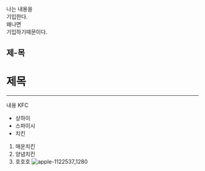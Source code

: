 나는 내용을</br>
기입한다.</br>
왜나면</br>
기입하기때문이다.</br>
## 제-목
# 제목
---
내용 KFC
* 상하이
* 스파이시
* 치킨
1. 매운치킨
2. 양념치킨
3. 호호호
![apple-1122537_1280](https://github.com/Youngslee/readme-1111/assets/11717632/a66a54a4-e118-4bd6-9f08-14ed94cf5fc9)
